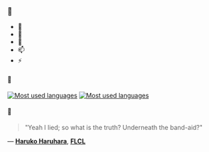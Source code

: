 ### 👋

- 🔭
- 🌱
- 💬
- 📫
- ⚡

#### 🧏

[![Most used languages](https://github-readme-stats-aynah.vercel.app/api/top-langs/?username=aynh&theme=solarized-dark&langs_count=6&layout=compact&hide_title=true)](https://github.com/anuraghazra/github-readme-stats#gh-dark-mode-only)
[![Most used languages](https://github-readme-stats-aynah.vercel.app/api/top-langs/?username=aynh&theme=solarized-light&langs_count=6&layout=compact&hide_title=true)](https://github.com/anuraghazra/github-readme-stats#gh-light-mode-only)

#### 💬

> "Yeah I lied; so what is the truth? Underneath the band-aid?"

&mdash; [**Haruko Haruhara**](https://myanimelist.net/character.php?q=Haruko%20Haruhara&cat=character), [**FLCL**](https://myanimelist.net/search/all?q=FLCL&cat=all)
